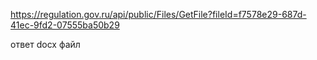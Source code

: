 https://regulation.gov.ru/api/public/Files/GetFile?fileId=f7578e29-687d-41ec-9fd2-07555ba50b29

ответ docx файл